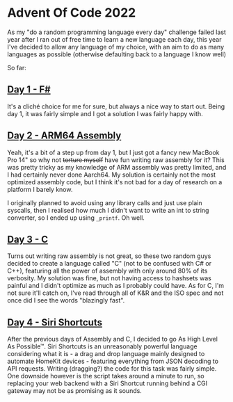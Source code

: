# Advent Of Code 2022

As my "do a random programming language every day" challenge failed last year after I ran out of free time to learn a new language each day, this year I've decided to allow any language of my choice, with an aim to do as many languages as possible (otherwise defaulting back to a language I know well)

So far:
## [Day 1 - F#](https://github.com/fluxehub/AdventOfCode2022/tree/main/Day1)

It's a cliché choice for me for sure, but always a nice way to start out. Being day 1, it was fairly simple and I got a solution I was fairly happy with.

## [Day 2 - ARM64 Assembly](https://github.com/fluxehub/AdventOfCode2022/tree/main/Day2)

Yeah, it's a bit of a step up from day 1, but I just got a fancy new MacBook Pro 14" so why not ~~torture myself~~ have fun writing raw assembly for it? This was pretty tricky as my knowledge of ARM assembly was pretty limited, and I had certainly never done Aarch64. My solution is certainly not the most optimized assembly code, but I think it's not bad for a day of research on a platform I barely know. 

I originally planned to avoid using any library calls and just use plain syscalls, then I realised how much I didn't want to write an int to string converter, so I ended up using `_printf`. Oh well. 

## [Day 3 - C](https://github.com/fluxehub/AdventOfCode2022/tree/main/Day3)

Turns out writing raw assembly is not great, so these two random guys decided to create a language called "C" (not to be confused with C# or C++), featuring all the power of assembly with only around 80% of its verbosity. My solution was fine, but not having access to hashsets was painful and I didn't optimize as much as I probably could have. As for C, I'm not sure it'll catch on, I've read through all of K&R and the ISO spec and not once did I see the words "blazingly fast".

## [Day 4 - Siri Shortcuts](https://github.com/fluxehub/AdventOfCode2022/tree/main/Day4)

After the previous days of Assembly and C, I decided to go As High Level As Possible™. Siri Shortcuts is an unreasonably powerful language considering what it is - a drag and drop language mainly designed to automate HomeKit devices - featuring everything from JSON decoding to API requests. Writing (dragging?) the code for this task was fairly simple. One downside however is the script takes around a minute to run, so replacing your web backend with a Siri Shortcut running behind a CGI gateway may not be as promising as it sounds.
